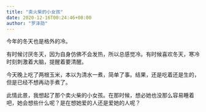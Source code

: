 ```yaml
---
title: "卖火柴的小女孩"
date: 2020-12-16T00:24:46+08:00
author: "罗泽勋"
---
```

今年的冬天也是格外的冷。  
  
有时候讨厌冬天，因为自身仿佛不会发热，所以总感觉冷。有时候喜欢冬天，寒冷时刻刺激着大脑，提醒着要清醒。  
  
今天晚上吃了两根玉米，本以为清水一煮，简单了事。结果，还是吃着还是生的，但是已经不想再动手煮了。  
  
此情此景，我想起了那个卖火柴的小女孩。在那时候，想必她也没那么容易睡着吧，她会想些什么呢？是在想她爱的人还是爱她的人呢？
